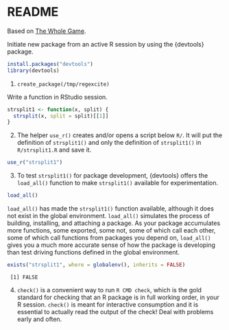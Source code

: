 # README

Based on [The Whole Game](https://r-pkgs.org/whole-game.html).

Initiate new package from an active R session by using the {devtools} package.

```r
install.packages("devtools")
library(devtools)
```

1. `create_package(/tmp/regexcite)`

Write a function in RStudio session.

```r
strsplit1 <- function(x, split) {
  strsplit(x, split = split)[[1]]
}
```

2. The helper `use_r()` creates and/or opens a script below `R/`. It will put the definition of `strsplit1()` and only the definition of `strsplit1()` in `R/strsplit1.R` and save it.

```r
use_r("strsplit1")
```

3. To test `strsplit1()` for package development, {devtools} offers the `load_all()` function to make `strsplit1()` available for experimentation.

```r
load_all()
```

`load_all()` has made the `strsplit1()` function available, although it does not exist in the global environment. `load_all()` simulates the process of building, installing, and attaching a package. As your package accumulates more functions, some exported, some not, some of which call each other, some of which call functions from packages you depend on, `load_all()` gives you a much more accurate sense of how the package is developing than test driving functions defined in the global environment.

```r
exists("strsplit1", where = globalenv(), inherits = FALSE)
```
```
 [1] FALSE
```

4. `check()` is a convenient way to run `R CMD check`, which is the gold standard for checking that an R package is in full working order, in your R session. `check()` is meant for interactive consumption and it is essential to actually read the output of the check! Deal with problems early and often.



